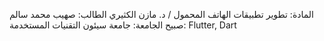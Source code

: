  المادة: تطوير تطبيقات الهاتف المحمول / د. مازن الكثيري
 الطالب: صهيب محمد سالم صبيح
 الجامعة: جامعة سيئون
التقنيات المستخدمة: Flutter, Dart
